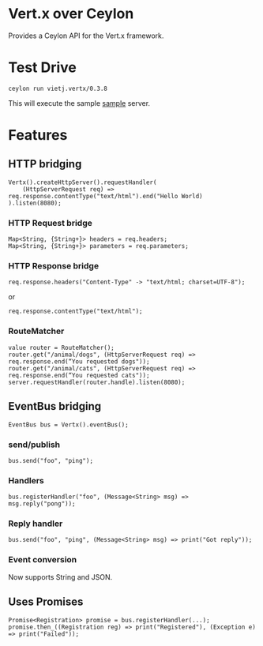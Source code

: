 # Vert.x over Ceylon

Provides a Ceylon API for the Vert.x framework.

# Test Drive

    ceylon run vietj.vertx/0.3.8

This will execute the sample [sample](https://github.com/vietj/ceylon-vertx/blob/master/source/vietj/vertx/run.ceylon) server.

# Features

## HTTP bridging

    Vertx().createHttpServer().requestHandler(
        (HttpServerRequest req) => req.response.contentType("text/html").end("Hello World)
    ).listen(8080);

### HTTP Request bridge

    Map<String, {String+}> headers = req.headers;
    Map<String, {String+}> parameters = req.parameters;
    
### HTTP Response bridge
    
    req.response.headers("Content-Type" -> "text/html; charset=UTF-8");
    
or
    
    req.response.contentType("text/html");

### RouteMatcher

    value router = RouteMatcher();
    router.get("/animal/dogs", (HttpServerRequest req) => req.response.end(“You requested dogs"));
    router.get("/animal/cats", (HttpServerRequest req) => req.response.end(“You requested cats"));
    server.requestHandler(router.handle).listen(8080);

## EventBus bridging

    EventBus bus = Vertx().eventBus();

### send/publish

    bus.send("foo", "ping");

### Handlers

    bus.registerHandler("foo", (Message<String> msg) => msg.reply("pong"));

### Reply handler

    bus.send("foo", "ping", (Message<String> msg) => print("Got reply"));

### Event conversion

Now supports String and JSON.

## Uses Promises

    Promise<Registration> promise = bus.registerHandler(...);
    promise.then_((Registration reg) => print("Registered"), (Exception e) => print("Failed"));

